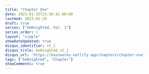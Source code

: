 ```yaml
---
title: "Chapter One"
date: 2023-01-25T23:36:41-08:00
lastmod: 2023-01-28
draft: true
series: ["beKnighted, Vol. 1"]
series_order: 1
layout: "simple"
showDateUpdated: true
disqus_identifier: ch_1
disqus_title: beKnighted_v1_1
disqus_url: 'https://kaszworkx.netlify.app/chapters/chapter-one'
tags: ["beKnighted", "Chapter"]
showComments: true
---
```

